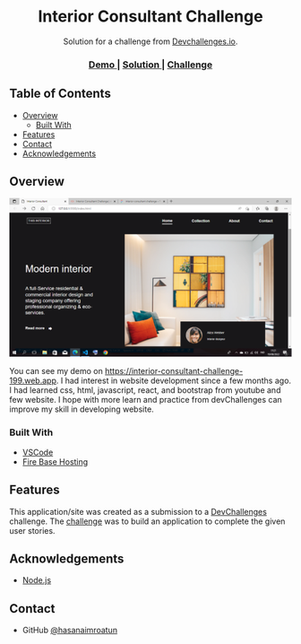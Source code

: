 <h1 align="center">Interior Consultant Challenge</h1>

<div align="center">
   Solution for a challenge from  <a href="http://devchallenges.io" target="_blank">Devchallenges.io</a>.
</div>

<div align="center">
  <h3>
    <a href="https://interior-consultant-challenge-199.web.app">
      Demo
    </a>
    <span> | </span>
    <a href="https://github.com/hasanaimroatun/wpu-interiorConsultantChallenge">
      Solution
    </a>
    <span> | </span>
    <a href="https://devchallenges.io/challenges/Jymh2b2FyebRTUljkNcb">
      Challenge
    </a>
  </h3>
</div>

## Table of Contents

- [Overview](#overview)
  - [Built With](#built-with)
- [Features](#features)
- [Contact](#contact)
- [Acknowledgements](#acknowledgements)

## Overview

![screenshot](https://github.com/hasanaimroatun/wpu-interiorConsultantChallenge/blob/master/pic/2022-08-19%20(1).png)

You can see my demo on https://interior-consultant-challenge-199.web.app. I had interest in website development since a few months ago. I had learned css, html, javascript, react, and bootstrap from youtube and few website. I hope with more learn and practice from devChallenges can improve my skill in developing website.

### Built With

- [VSCode](https://code.visualstudio.com)
- [Fire Base Hosting](https://firebase.google.com)

## Features

This application/site was created as a submission to a [DevChallenges](https://devchallenges.io/challenges) challenge. The [challenge](https://devchallenges.io/challenges/Jymh2b2FyebRTUljkNcb) was to build an application to complete the given user stories.

## Acknowledgements

- [Node.js](https://nodejs.org/)

## Contact

- GitHub [@hasanaimroatun](https://github.com/hasanaimroatun)
